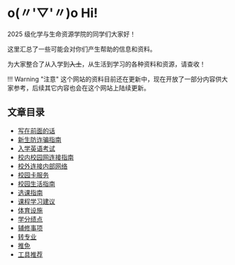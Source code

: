# o(〃'▽'〃)o Hi!

2025 级化学与生命资源学院的同学们大家好！

这里汇总了一些可能会对你们产生帮助的信息和资料。

为大家整合了从入学到<del>入土</del>，从生活到学习的各种资料和资源，请查收！

!!! Warning "注意"
    这个网站的资料目前还在更新中，现在开放了一部分内容供大家参考，后续其它内容也会在这个网站上陆续更新。

## 文章目录

- [写在前面的话](preface)
- [新生防诈骗指南](anti-fraud)
- [入学英语考试](english-test)
- [校内校园网连接指南](web)
- [校外连接内部网络](vpn)
- [校园卡服务](card)
- [校园生活指南](living)
- [选课指南](courses)
- [课程学习建议](study)
- [体育设施](sports)
- [学分绩点](grade)
- [辅修事项](minor)
- [转专业](change-of-major)
- [推免](recommend)
- [工具推荐](tools)


